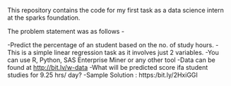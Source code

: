 This repository contains the code for my first task as a data science intern at the sparks foundation.

The problem statement was as follows -

-Predict the percentage of an student based on the no. of study hours.
-This is a simple linear regression task as it involves just 2 variables.
-You can use R, Python, SAS Enterprise Miner or any other tool
-Data can be found at http://bit.lv/w-data
-What will be predicted score ifa student studies for 9.25 hrs/ day?
-Sample Solution : https:/bit.ly/2HxiGGI
